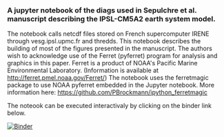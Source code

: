 ### A jupyter notebook of the diags used in Sepulchre et al. manuscript describing the IPSL-CM5A2 earth system model.
The notebook calls netcdf files stored on French supercomputer IRENE through vesg.ipsl.upmc.fr and thredds. This notebook describes the building of most of the figures presented in the manuscript. The authors wish to acknowledge use of the Ferret (pyferret) program for analysis and graphics in this paper. Ferret is a product of NOAA's Pacific Marine Environmental Laboratory. (Information is available at http://ferret.pmel.noaa.gov/Ferret/) The notebook uses the ferretmagic package to use NOAA pyferret embedded in the Jupyter notebook. More information here: https://github.com/PBrockmann/ipython_ferretmagic

The noteook can be executed interactivaly by clicking on the binder link below.

[![Binder](https://mybinder.org/badge_logo.svg)](https://mybinder.org/v2/gh/psepulchre/binder_IPSL-CM5A2/master?filepath=Sepulchre_et_al_2019_GMD-notebook.ipynb)

